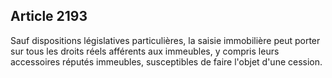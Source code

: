 Article 2193
----
Sauf dispositions législatives particulières, la saisie immobilière peut porter
sur tous les droits réels afférents aux immeubles, y compris leurs accessoires
réputés immeubles, susceptibles de faire l'objet d'une cession.
